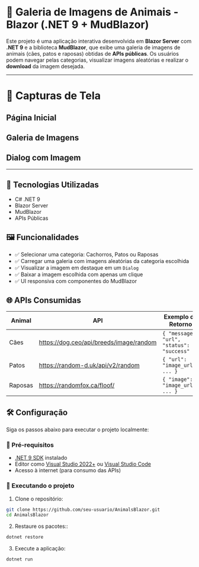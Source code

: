 # 🐾 Galeria de Imagens de Animais - Blazor (.NET 9 + MudBlazor)

Este projeto é uma aplicação interativa desenvolvida em **Blazor Server** com **.NET 9** e a biblioteca **MudBlazor**, que exibe uma galeria de imagens de animais (cães, patos e raposas) obtidas de **APIs públicas**. Os usuários podem navegar pelas categorias, visualizar imagens aleatórias e realizar o **download** da imagem desejada.

---

# 📸 Capturas de Tela
## Página Inicial

## Galeria de Imagens

## Dialog com Imagem

---

## 🚀 Tecnologias Utilizadas

- C# .NET 9
- Blazor Server
- MudBlazor
- APIs Públicas

## 🖼️ Funcionalidades

- ✅ Selecionar uma categoria: Cachorros, Patos ou Raposas
- ✅ Carregar uma galeria com imagens aleatórias da categoria escolhida
- ✅ Visualizar a imagem em destaque em um `Dialog`
- ✅ Baixar a imagem escolhida com apenas um clique
- ✅ UI responsiva com componentes do MudBlazor

## 🌐 APIs Consumidas

| Animal  | API                                           | Exemplo de Retorno                                              |
|---------|-----------------------------------------------|-----------------------------------------------------------------|
| Cães    | https://dog.ceo/api/breeds/image/random       | `{ "message": "url", "status": "success" }`                     |
| Patos   | https://random-d.uk/api/v2/random             | `{ "url": "image_url", ... }`                                   |
| Raposas | https://randomfox.ca/floof/                   | `{ "image": "image_url", ... }`                                 |


## 🛠️ Configuração

Siga os passos abaixo para executar o projeto localmente:

### 🔧 Pré-requisitos

- [.NET 9 SDK](https://dotnet.microsoft.com/download/dotnet/9.0) instalado
- Editor como [Visual Studio 2022+](https://visualstudio.microsoft.com/) ou [Visual Studio Code](https://code.visualstudio.com/)
- Acesso à internet (para consumo das APIs)

### 🚀 Executando o projeto

1. Clone o repositório:

```bash
git clone https://github.com/seu-usuario/AnimalsBlazor.git
cd AnimalsBlazor 
```

2. Restaure os pacotes::

```bash
dotnet restore
```

3. Execute a aplicação:

```bash
dotnet run
```

